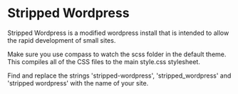 # Stripped Wordpress
Stripped Wordpress is a modified wordpress install that is intended to allow the rapid development of small sites.

Make sure you use compass to watch the scss folder in the default theme. This compiles all of the CSS files to the main style.css stylesheet.

Find and replace the strings 'stripped-wordpress', 'stripped_wordpress' and 'stripped wordpress' with the name of your site. 
